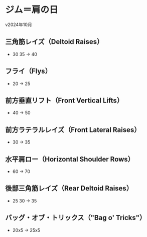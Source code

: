 # ジム＝肩の日

v2024年10月
## 三角筋レイズ（Deltoid Raises）
- 30 35 → 40

## フライ（Flys）
- 20 → 25

## 前方垂直リフト（Front Vertical Lifts）
- 40 → 50

## 前方ラテラルレイズ（Front Lateral Raises）
- 30 → 35

## 水平肩ロー（Horizontal Shoulder Rows）
- 60 → 70

## 後部三角筋レイズ（Rear Deltoid Raises）
- 25 30 → 35

## バッグ・オブ・トリックス（"Bag o' Tricks"）
- 20x5 → 25x5
